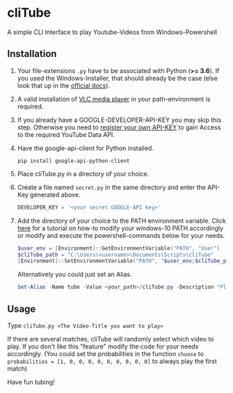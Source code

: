 # cliTube

A simple CLI Interface to play Youtube-Videos from Windows-Powershell

## Installation

1. Your file-extensions `.py` have to be associated with Python (**>= 3.6**). If you used the Windows-Installer, that should already be the case (else look that up in the [official docs](https://docs.python.org/3/faq/windows.html#how-do-i-make-python-scripts-executable)).

2. A valid installation of [VLC media player](http://www.videolan.org/vlc/) in your path-environment is required.

3. If you already have a GOOGLE-DEVELOPER-API-KEY you may skip this step. Otherwise you need to [register your own API-KEY](https://developers.google.com/youtube/android/player/register) to gain Access to the required YouTube Data API.

4. Have the google-api-client for Python installed.

    ```shell
    pip install google-api-python-client
    ```

5. Place cliTube.py in a directory of your choice.
6. Create a file named `secret.py` in the same directory and enter the API-Key generated above.

    ```secret.py
    DEVELOPER_KEY = '<your secret GOOGLE-API key>'
    ```

7. Add the directory of your choice to the PATH environment variable.
    Click [here](https://www.architectryan.com/2018/03/17/add-to-the-path-on-windows-10/) for a tutorial on how-to modify your windows-10 PATH accordingly or modify and execute the powershell-commands below for your needs.

    ```powershell
    $user_env = [Environment]::GetEnvironmentVariable("PATH", "User")
    $cliTube_path = "C:\Users\<username>\Documents\Scripts\cliTube"
    [Environment]::SetEnvironmentVariable("PATH", "$user_env;$cliTube_path", "User")
    ```

    Alternatively you could just set an Alias.

    ```powershell
    Set-Alias -Name tube -Value <your_path>/cliTube.py -Description "Plays Youtube Search-Results"
    ```

## Usage

Type `cliTube.py <The Video-Title you want to play>`

If there are several matches, cliTube will randomly select which video to play. If you don't like this "feature" modify the code for your needs accordingly. (You could set the probabilities in the function `choose` to `probabilities = [1, 0, 0, 0, 0, 0, 0, 0, 0, 0]` to always play the first match)

Have fun tubing!
